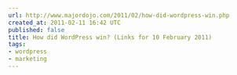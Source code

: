 ```yaml
---
url: http://www.majordojo.com/2011/02/how-did-wordpress-win.php
created_at: 2011-02-11 16:42 UTC
published: false
title: How did WordPress win? (Links for 10 February 2011)
tags:
- wordpress
- marketing
---
```



